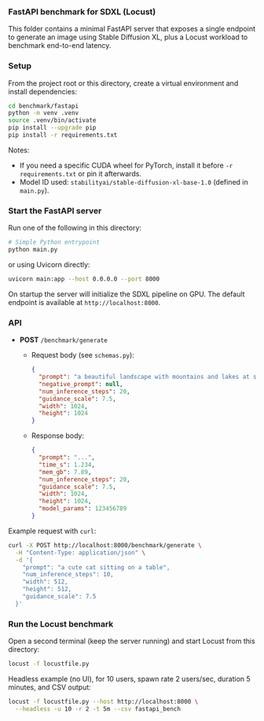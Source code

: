 ### FastAPI benchmark for SDXL (Locust)

This folder contains a minimal FastAPI server that exposes a single endpoint to generate an image using Stable Diffusion XL, plus a Locust workload to benchmark end-to-end latency.

### Setup
From the project root or this directory, create a virtual environment and install dependencies:

```bash
cd benchmark/fastapi
python -m venv .venv
source .venv/bin/activate
pip install --upgrade pip
pip install -r requirements.txt
```

Notes:
- If you need a specific CUDA wheel for PyTorch, install it before `-r requirements.txt` or pin it afterwards.
- Model ID used: `stabilityai/stable-diffusion-xl-base-1.0` (defined in `main.py`).

### Start the FastAPI server
Run one of the following in this directory:

```bash
# Simple Python entrypoint
python main.py
```

or using Uvicorn directly:

```bash
uvicorn main:app --host 0.0.0.0 --port 8000
```

On startup the server will initialize the SDXL pipeline on GPU. The default endpoint is available at `http://localhost:8000`.

### API
- **POST** `/benchmark/generate`
  - Request body (see `schemas.py`):

    ```json
    {
      "prompt": "a beautiful landscape with mountains and lakes at sunset",
      "negative_prompt": null,
      "num_inference_steps": 20,
      "guidance_scale": 7.5,
      "width": 1024,
      "height": 1024
    }
    ```

  - Response body:

    ```json
    {
      "prompt": "...",
      "time_s": 1.234,
      "mem_gb": 7.89,
      "num_inference_steps": 20,
      "guidance_scale": 7.5,
      "width": 1024,
      "height": 1024,
      "model_params": 123456789
    }
    ```

Example request with `curl`:

```bash
curl -X POST http://localhost:8000/benchmark/generate \
  -H "Content-Type: application/json" \
  -d '{
    "prompt": "a cute cat sitting on a table",
    "num_inference_steps": 10,
    "width": 512,
    "height": 512,
    "guidance_scale": 7.5
  }'
```

### Run the Locust benchmark
Open a second terminal (keep the server running) and start Locust from this directory:

```bash
locust -f locustfile.py
```

Headless example (no UI), for 10 users, spawn rate 2 users/sec, duration 5 minutes, and CSV output:

```bash
locust -f locustfile.py --host http://localhost:8000 \
  --headless -u 10 -r 2 -t 5m --csv fastapi_bench
```